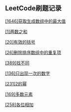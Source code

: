 ## LeetCode刷题记录

[[1646]获取生成数组中的最大值](/src/com/jacian/leetcode/editor/cn/[1646]获取生成数组中的最大值/GetMaximumInGeneratedArray.java)

[[1]两数之和](/src/com/jacian/leetcode/editor/cn/[1]两数之和/TwoSum.java)

[[20]有效的括号](/src/com/jacian/leetcode/editor/cn/[20]有效的括号/ValidParentheses.java)

[[26]删除排序数组中的重复项](/src/com/jacian/leetcode/editor/cn/[26]删除排序数组中的重复项/RemoveDuplicatesFromSortedArray.java)

[[389]找不同](/src/com/jacian/leetcode/editor/cn/[389]找不同/FindTheDifference.java)

[[136]只出现一次的数字](/src/com/jacian/leetcode/editor/cn/[136]只出现一次的数字/SingleNumber.java)

[[231]2的幂](/src/com/jacian/leetcode/editor/cn/[231]2的幂/PowerOfTwo.java)

[[169]多数元素](/src/com/jacian/leetcode/editor/cn/[169]多数元素/MajorityElement.java)

[[258]各位相加](/src/com/jacian/leetcode/editor/cn/[258]各位相加/AddDigits.java)